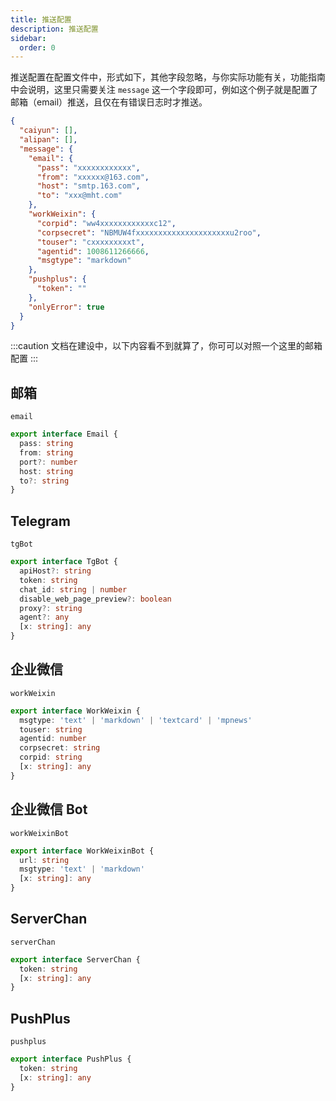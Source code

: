 ```yaml
---
title: 推送配置
description: 推送配置
sidebar:
  order: 0
---
```


推送配置在配置文件中，形式如下，其他字段忽略，与你实际功能有关，功能指南中会说明，这里只需要关注 `message` 这一个字段即可，例如这个例子就是配置了邮箱（email）推送，且仅在有错误日志时才推送。

```json
{
  "caiyun": [],
  "alipan": [],
  "message": {
    "email": {
      "pass": "xxxxxxxxxxxx",
      "from": "xxxxxx@163.com",
      "host": "smtp.163.com",
      "to": "xxx@mht.com"
    },
    "workWeixin": {
      "corpid": "ww4xxxxxxxxxxxxc12",
      "corpsecret": "NBMUW4fxxxxxxxxxxxxxxxxxxxxxu2roo",
      "touser": "cxxxxxxxxxt",
      "agentid": 1008611266666,
      "msgtype": "markdown"
    },
    "pushplus": {
      "token": ""
    },
    "onlyError": true
  }
}
```

:::caution
文档在建设中，以下内容看不到就算了，你可可以对照一个这里的邮箱配置
:::

## 邮箱

`email`

```typescript
export interface Email {
  pass: string
  from: string
  port?: number
  host: string
  to?: string
}
```

## Telegram

`tgBot`

```typescript
export interface TgBot {
  apiHost?: string
  token: string
  chat_id: string | number
  disable_web_page_preview?: boolean
  proxy?: string
  agent?: any
  [x: string]: any
}
```

## 企业微信

`workWeixin`

```typescript
export interface WorkWeixin {
  msgtype: 'text' | 'markdown' | 'textcard' | 'mpnews'
  touser: string
  agentid: number
  corpsecret: string
  corpid: string
  [x: string]: any
}
```

## 企业微信 Bot

`workWeixinBot`

```typescript
export interface WorkWeixinBot {
  url: string
  msgtype: 'text' | 'markdown'
  [x: string]: any
}
```

## ServerChan

`serverChan`

```typescript
export interface ServerChan {
  token: string
  [x: string]: any
}
```

## PushPlus

`pushplus`

```typescript
export interface PushPlus {
  token: string
  [x: string]: any
}
```

